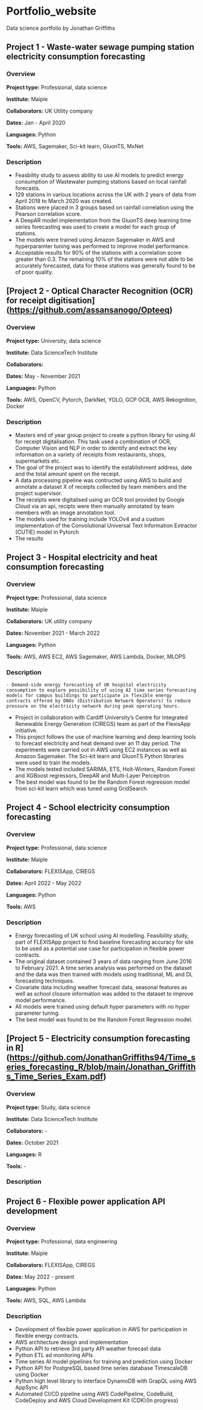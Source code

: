 # Portfolio_website
Data science portfolio by Jonathan Griffiths 


## Project 1 - Waste-water sewage pumping station electricity consumption forecasting

  ### Overview

  **Project type:** Professional, data science
  
  **Institute:** Maiple
  
  **Collaborators:** UK Utility company
  
  **Dates:** Jan - April 2020
  
  **Languages:** Python
  
  **Tools:** AWS, Sagemaker, Sci-kit learn, GluonTS, MxNet

  ### Description
  - Feasbility study to assess ability to use AI models to predict energy consumption of Wastewater pumping stations based on local rainfall forecasts. 
  - 129 stations in various locations across the UK with 2 years of data from April 2018 to March 2020 was created.
  - Stations were placed in 3 groups based on rainfall correlation using the Pearson correlation score. 
  - A DeepAR model implementation from the GluonTS deep learning time series forecasting was used to create a model for each group of stations.
  - The models were trained using Amazon Sagemaker in AWS and hyperparamter tuning was performed to improve model performance. 
  - Acceptable results for 90% of the stations with a correlation score greater than 0.3. The remaining 10% of the stations were not able to be accurately forecasted, data for these stations was generally found to be of poor quality.
  

## [Project 2 - Optical Character Recognition (OCR) for receipt digitisation] (https://github.com/assansanogo/Opteeq)

  ### Overview
  
  **Project type:** University, data science
  
  **Institute:** Data ScienceTech Institute
  
  **Collaborators:** 
  
  **Dates:** May - November 2021
  
  **Languages:** Python
  
  **Tools:** AWS, OpenCV, Pytorch, DarkNet, YOLO, GCP OCR, AWS Rekognition, Docker
    
  ### Description
  - Masters end of year group project to create a python library for using AI for receipt digitalisation. This task used a combination of OCR, Computer Vision and NLP in order to identify and extract the key information on a variety of receipts from restaurants, shops, supermarkets etc. 
  - The goal of the project was to identify the establishment address, date and the total amount spent on the receipt.
  - A data processing pipeline was contructed using AWS to build and annotate a dataset X of receipts collected by team members and the project supervisor. 
  - The receipts were digitalised using an OCR tool provided by Google Cloud via an api, recipts were then manually annotated by team members with an image annotation tool. 
  - The models used for training include YOLOv4 and a custom implementation of the Convolutional Universal Text Information Extractor (CUTIE) model in Pytorch
  - The results 

## Project 3 - Hospital electricity and heat consumption forecasting 

  ### Overview
  **Project type:** Professional, data science
  
  **Institute:** Maiple
  
  **Collaborators:** UK utility company
  
  **Dates:** November 2021 - March 2022
  
  **Languages:** Python
  
  **Tools:** AWS, AWS EC2, AWS Sagemaker, AWS Lambda, Docker, MLOPS
    
  ### Description
    - Demand-side energy forecasting of UK hospital electricity consumption to explore possibility of using AI time series forecasting models for campus buildings to participate in flexible energy contracts offered by DNOs (Distribution Network Operators) to reduce pressure on the electricity network during peak operating hours.
  - Project in collaboration with Cardiff University’s Centre for Integrated Renewable Energy Generation (CIREGS) team as part of the FlexisApp initiative.
  - This project follows the use of machine learning and deep learning tools to forecast electricity and heat demand over an 11 day period. The experiments were carried out in AWS using EC2 instances as well as Amazon Sagemaker. The Sci-kit learn and GluonTS Python libraries were used to train the models. 
  - The models tested included SARIMA, ETS, Holt-Winters, Random Forest and XGBoost regressors, DeepAR and Multi-Layer Perceptron
  - The best model was found to be the Random Forest regression model from sci-kit learn which was tuned using GridSearch.


## Project 4 - School electricity consumption forecasting 

  ### Overview

  **Project type:** Professional, data science
  
  **Institute:** Maiple
  
  **Collaborators:** FLEXISApp, CIREGS
  
  **Dates:** April 2022 - May 2022
  
  **Languages:** Python
  
  **Tools:** AWS 
    
  ### Description
  - Energy forecasting of UK school using AI modelling. Feasibility study, part of FLEXISApp project to find baseline forecasting accuracy for site to be used as a potential use case for participation in flexible power contracts. 
  - The original dataset contained 3 years of data ranging from June 2016 to February 2021.  A time series analysis was performed on the dataset and the data was then trained with models using traditional, ML and DL forecasting techniques. 
  - Covariate data including weather forecast data, seasonal features as well as school closure information was added to the dataset to improve model performance. 
  - All models were trained using default hyper parameters with no hyper parameter tuning. 
  - The best model was found to be the Random Forest Regression model. 

## [Project 5 - Electricity consumption forecasting in R] (https://github.com/JonathanGriffiths94/Time_series_forecasting_R/blob/main/Jonathan_Griffiths_Time_Series_Exam.pdf)

### Overview

  **Project type:** Study, data science
  
  **Institute:** Data ScienceTech Institute
  
  **Collaborators:** -
  
  **Dates:** October 2021
  
  **Languages:** R
  
  **Tools:** -
    
### Description


## Project 6 - Flexible power application API development 

  ### Overview

  **Project type:** Professional, data engineering
  
  **Institute:** Maiple
  
  **Collaborators:** FLEXISApp, CIREGS
  
  **Dates:** May 2022 - present 
  
  **Languages:** Python
  
  **Tools:** AWS, SQL, AWS Lambda
    
  ### Description
  
  - Development of flexible power application in AWS for participation in flexible energy contracts.
  - AWS architecture design and implementation
  - Python API to retrieve 3rd party API weather forecast data 
  - Python ETL ad monitoring APIs
  - Time series AI model pipelines for training and prediction using Docker
  - Python API for PostgreSQL based time series database TimescaleDB using Docker
  - Python high level library to interface DynamoDB with GrapQL using AWS AppSync API
  - Automated CI/CD pipeline using AWS CodePipeline, CodeBuild, CodeDeploy and AWS Cloud Development Kit (CDK)(In progress)



